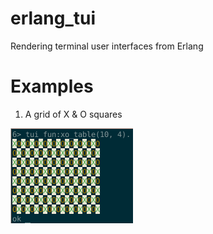# erlang_tui

Rendering terminal user interfaces from Erlang

# Examples

1. A grid of X & O squares

![xo squares](images/xo_squares.png "Contrasting X & O Squares")
